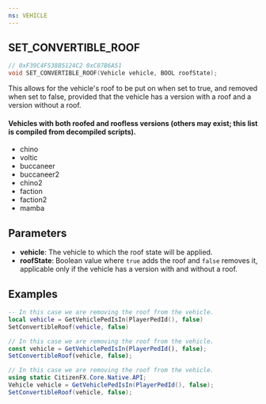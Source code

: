```yaml
---
ns: VEHICLE
---
```

## SET_CONVERTIBLE_ROOF

```c
// 0xF39C4F538B5124C2 0xC87B6A51
void SET_CONVERTIBLE_ROOF(Vehicle vehicle, BOOL roofState);
```
This allows for the vehicle's roof to be put on when set to true, and removed when set to false, provided that the vehicle has a version with a roof and a version without a roof.

#### Vehicles with both roofed and roofless versions (others may exist; this list is compiled from decompiled scripts).

* chino
* voltic
* buccaneer
* buccaneer2
* chino2
* faction
* faction2
* mamba


## Parameters
* **vehicle**: The vehicle to which the roof state will be applied.
* **roofState**: Boolean value where `true` adds the roof and `false` removes it, applicable only if the vehicle has a version with and without a roof.

## Examples
```lua
-- In this case we are removing the roof from the vehicle.
local vehicle = GetVehiclePedIsIn(PlayerPedId(), false)
SetConvertibleRoof(vehicle, false)
```

```js
// In this case we are removing the roof from the vehicle.
const vehicle = GetVehiclePedIsIn(PlayerPedId(), false);
SetConvertibleRoof(vehicle, false);
```

```cs
// In this case we are removing the roof from the vehicle.
using static CitizenFX.Core.Native.API;
Vehicle vehicle = GetVehiclePedIsIn(PlayerPedId(), false);
SetConvertibleRoof(vehicle, false);
```